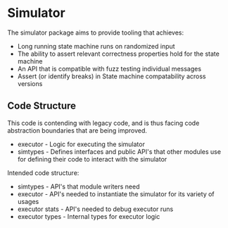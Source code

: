 # Simulator

The simulator package aims to provide tooling that achieves:

* Long running state machine runs on randomized input
* The ability to assert relevant correctness properties hold for the state machine
* An API that is compatible with fuzz testing individual messages
* Assert (or identify breaks) in State machine compatability across versions

## Code Structure

This code is contending with legacy code, and is thus facing code abstraction boundaries that are being improved.

* executor - Logic for executing the simulator
* simtypes - Defines interfaces and public API's that other modules use for defining their code to interact with the simulator

Intended code structure:

* simtypes - API's that module writers need
* executor - API's needed to instantiate the simulator for its variety of usages
* executor stats - API's needed to debug executor runs
* executor types - Internal types for executor logic
